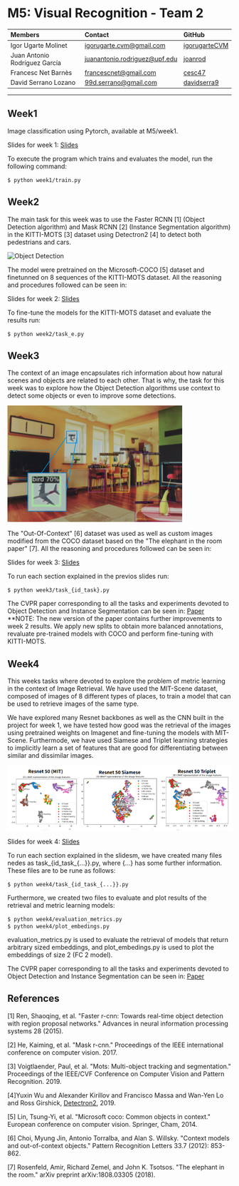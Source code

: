 # M5: Visual Recognition - Team 2
| Members | Contact | GitHub |
| :---         |   :---    |   :---    |
| Igor Ugarte Molinet | igorugarte.cvm@gmail.com | [igorugarteCVM](https://github.com/igorugarteCVM) | 
| Juan Antonio Rodríguez García | juanantonio.rodriguez@upf.edu  | [joanrod](https://github.com/joanrod) |
| Francesc Net Barnès | francescnet@gmail.com  | [cesc47](https://github.com/cesc47) |
| David Serrano Lozano | 99d.serrano@gmail.com | [davidserra9](https://github.com/davidserra9) |

---
## Week1
Image classification using Pytorch, available at M5/week1.

Slides for week 1: [Slides](https://docs.google.com/presentation/d/1FGRrmjkltlC7GpD8WeX_9TiXb5x-T6QKmyFojb2Qg8w/edit?usp=sharing)

To execute the program which trains and evaluates the model, run the following command:
```
$ python week1/train.py
```
## Week2
The main task for this week was to use the Faster RCNN [1] (Object Detection algorithm) and Mask RCNN [2] (Instance Segmentation algorithm) in the KITTI-MOTS [3] dataset using Detectron2 [4] to detect both pedestrians and cars.

![Object Detection](/week2/inference/0013.gif)

The model were pretrained on the Microsoft-COCO [5] dataset and finetunned on 8 sequences of the KITTI-MOTS dataset. All the reasoning and procedures followed can be seen in:

Slides for week 2: [Slides](https://docs.google.com/presentation/d/1ERkqOnMB56ElYuvYg9izsTqWn5aO28IjpjF5gZBFMKM/edit#slide=id.g11d85991502_0_90)

To fine-tune the models for the KITTI-MOTS dataset and evaluate the results run:
```
$ python week2/task_e.py
```

## Week3
The context of an image encapsulates rich information about how natural scenes and objects are related to each other. That is why, the task for this week was to explore how the Object Detection algorithms use context to detect some objects or even to improve some detections.

![PlaneAsBird](/week3/readmeimage.png)

The "Out-Of-Context" [6] dataset was used as well as custom images modified from the COCO dataset based on the "The elephant in the room paper" [7]. All the reasoning and procedures followed can be seen in:

Slides for week 3: [Slides](https://docs.google.com/presentation/d/1Hvv0NIu_j9Rd1Bp6VtYcSG42W5-3KcmsYLNb5G3_tno/edit?usp=sharing)

To run each section explained in the previos slides run:
```
$ python week3/task_{id_task}.py
```

The CVPR paper corresponding to all the tasks and experiments devoted to Object Detection and Instance Segmentation can be seen in: [Paper](https://www.overleaf.com/read/hcbxsbkrsmcb)
**NOTE: The new version of the paper contains further improvements to week 2 results. We apply new splits to obtain more balanced annotations, revaluate pre-trained models with COCO and perform fine-tuning with KITTI-MOTS.

## Week4
This weeks tasks where devoted to explore the problem of metric learning in the context of Image Retrieval. We have used the MIT-Scene dataset, composed 
of images of 8 different types of places, to train a model that can be used to retrieve images of the same type.

We have explored many Resnet backbones as well as the CNN built in the project for week 1, we have tested how good was the retrieval of the images using pretrained weights on Imagenet and fine-tuning the models with MIT-Scene.
Furthermode, we have used Siamese and Triplet learning strategies to implicitly learn a set of features that are good for differentiating between similar and dissimilar images.


![clusters](/week4/clusters.PNG)

Slides for week 4: [Slides](https://www.overleaf.com/read/sfdghsmprwym)

To run each section explained in the slidesm, we have created many files nedes as task_{id_task_{...}}.py, where {...} has some further information. These files are to be rune as follows:
```
$ python week4/task_{id_task_{...}}.py
```

Furthermore, we created two files to evaluate and plot results of the retrieval and metric learning models:
```
$ python week4/evaluation_metrics.py
$ python week4/plot_embedings.py
```
evaluation_metrics.py is used to evaluate the retrieval of models that return arbitrary sized embeddings, and plot_embedings.py is used to plot the embeddings of size 2 (FC 2 model).

The CVPR paper corresponding to all the tasks and experiments devoted to Object Detection and Instance Segmentation can be seen in: [Paper](https://www.overleaf.com/5374743577rshpmzsgynjj)



## References
[1] Ren, Shaoqing, et al. "Faster r-cnn: Towards real-time object detection with region proposal networks." Advances in neural information processing systems 28 (2015).

[2] He, Kaiming, et al. "Mask r-cnn." Proceedings of the IEEE international conference on computer vision. 2017.

[3] Voigtlaender, Paul, et al. "Mots: Multi-object tracking and segmentation." Proceedings of the IEEE/CVF Conference on Computer Vision and Pattern Recognition. 2019.

[4]Yuxin Wu and Alexander Kirillov and Francisco Massa and Wan-Yen Lo and Ross Girshick, [Detectron2](https://github.com/facebookresearch/detectron2), 2019.

[5] Lin, Tsung-Yi, et al. "Microsoft coco: Common objects in context." European conference on computer vision. Springer, Cham, 2014.

[6] Choi, Myung Jin, Antonio Torralba, and Alan S. Willsky. "Context models and out-of-context objects." Pattern Recognition Letters 33.7 (2012): 853-862.

[7] Rosenfeld, Amir, Richard Zemel, and John K. Tsotsos. "The elephant in the room." arXiv preprint arXiv:1808.03305 (2018).
